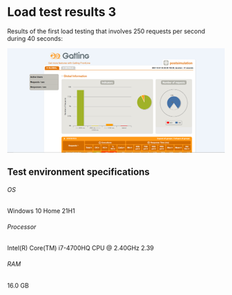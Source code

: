 # Load test results 3

Results of the first load testing that involves 250 requests per second during 40 seconds:

![Load test result 3](load_test_result3.png)

## Test environment specifications
###### OS
Windows 10 Home 21H1
###### Processor
Intel(R) Core(TM) i7-4700HQ CPU @ 2.40GHz   2.39
###### RAM
16.0 GB
